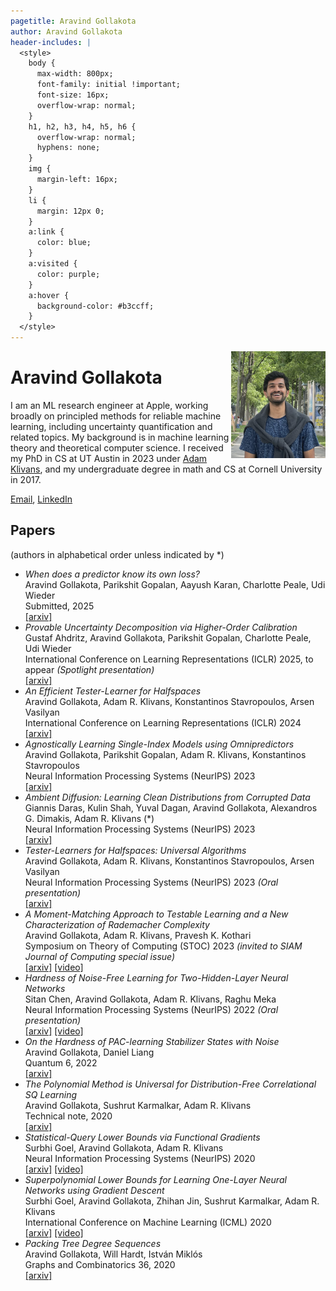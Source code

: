 ```yaml
---
pagetitle: Aravind Gollakota
author: Aravind Gollakota
header-includes: |
  <style>
    body {
      max-width: 800px;
      font-family: initial !important;
      font-size: 16px;
      overflow-wrap: normal;
    }
    h1, h2, h3, h4, h5, h6 {
      overflow-wrap: normal;
      hyphens: none;
    }
    img {
      margin-left: 16px;
    }
    li {
      margin: 12px 0;
    }
    a:link {
      color: blue;
    }
    a:visited {
      color: purple;
    }
    a:hover {
      background-color: #b3ccff;
    }
  </style>
---
```


<img align="right" width=30% alt="Photo of me" src="pic.jpg">

# Aravind Gollakota

I am an ML research engineer at Apple, working broadly on principled methods for reliable machine learning, including uncertainty quantification and related topics. My background is in machine learning theory and theoretical computer science. I received my PhD in CS at UT Austin in 2023 under [Adam Klivans](https://www.cs.utexas.edu/~klivans/), and my undergraduate degree in math and CS at Cornell University in 2017.

[Email](mailto:aravindprasant@gmail.com), [LinkedIn](https://www.linkedin.com/in/aravind-gollakota/)


## Papers

(authors in alphabetical order unless indicated by *)

- _When does a predictor know its own loss?_  
  Aravind Gollakota, Parikshit Gopalan, Aayush Karan, Charlotte Peale, Udi Wieder  
  Submitted, 2025  
  [[arxiv]](https://arxiv.org/abs/2502.20375)
- _Provable Uncertainty Decomposition via Higher-Order Calibration_  
  Gustaf Ahdritz, Aravind Gollakota, Parikshit Gopalan, Charlotte Peale, Udi Wieder  
  International Conference on Learning Representations (ICLR) 2025, to appear _(Spotlight presentation)_  
  [[arxiv]](https://arxiv.org/abs/2412.18808)
- _An Efficient Tester-Learner for Halfspaces_  
  Aravind Gollakota, Adam R. Klivans, Konstantinos Stavropoulos, Arsen Vasilyan  
  International Conference on Learning Representations (ICLR) 2024  
  [[arxiv]](https://arxiv.org/abs/2302.14853)
- _Agnostically Learning Single-Index Models using Omnipredictors_  
  Aravind Gollakota, Parikshit Gopalan, Adam R. Klivans, Konstantinos Stavropoulos  
  Neural Information Processing Systems (NeurIPS) 2023  
  [[arxiv]](https://arxiv.org/abs/2306.10615)
- _Ambient Diffusion: Learning Clean Distributions from Corrupted Data_  
  Giannis Daras, Kulin Shah, Yuval Dagan, Aravind Gollakota, Alexandros G. Dimakis, Adam R. Klivans (*)  
  Neural Information Processing Systems (NeurIPS) 2023  
  [[arxiv]](https://arxiv.org/abs/2305.19256)
- _Tester-Learners for Halfspaces: Universal Algorithms_  
  Aravind Gollakota, Adam R. Klivans, Konstantinos Stavropoulos, Arsen Vasilyan  
  Neural Information Processing Systems (NeurIPS) 2023 _(Oral presentation)_  
  [[arxiv]](https://arxiv.org/abs/2305.11765)
- _A Moment-Matching Approach to Testable Learning and a New Characterization of Rademacher Complexity_  
  Aravind Gollakota, Adam R. Klivans, Pravesh K. Kothari  
  Symposium on Theory of Computing (STOC) 2023 _(invited to SIAM Journal of Computing special issue)_  
  [[arxiv]](https://arxiv.org/abs/2211.13312) [[video]](https://www.youtube.com/watch?v=AWtG4v02k-M)
- _Hardness of Noise-Free Learning for Two-Hidden-Layer Neural Networks_  
  Sitan Chen, Aravind Gollakota, Adam R. Klivans, Raghu Meka  
  Neural Information Processing Systems (NeurIPS) 2022 _(Oral presentation)_  
  [[arxiv]](https://arxiv.org/abs/2202.05258) [[video]](https://slideslive.com/38991759/hardness-of-noisefree-learning-for-twohiddenlayer-neural-networks)
- _On the Hardness of PAC-learning Stabilizer States with Noise_  
  Aravind Gollakota, Daniel Liang  
  Quantum 6, 2022  
  [[arxiv]](https://arxiv.org/abs/2102.05174)
- _The Polynomial Method is Universal for Distribution-Free Correlational SQ Learning_  
  Aravind Gollakota, Sushrut Karmalkar, Adam R. Klivans  
  Technical note, 2020  
  [[arxiv]](https://arxiv.org/abs/2010.11925)
- _Statistical-Query Lower Bounds via Functional Gradients_  
  Surbhi Goel, Aravind Gollakota, Adam R. Klivans  
  Neural Information Processing Systems (NeurIPS) 2020  
  [[arxiv]](https://arxiv.org/abs/2006.15812) [[video]](https://slideslive.com/38937063/statisticalquery-lower-bounds-via-functional-gradients)
- _Superpolynomial Lower Bounds for Learning One-Layer Neural Networks using Gradient Descent_  
  Surbhi Goel, Aravind Gollakota, Zhihan Jin, Sushrut Karmalkar, Adam R. Klivans  
  International Conference on Machine Learning (ICML) 2020  
  [[arxiv]](https://arxiv.org/abs/2006.12011) [[video]](https://slideslive.com/38928430/superpolynomial-lower-bounds-on-learning-onelayer-neural-nets-with-gradient-descent)
- _Packing Tree Degree Sequences_  
  Aravind Gollakota, Will Hardt, István Miklós  
  Graphs and Combinatorics 36, 2020  
  [[arxiv]](https://arxiv.org/abs/1704.03148)

